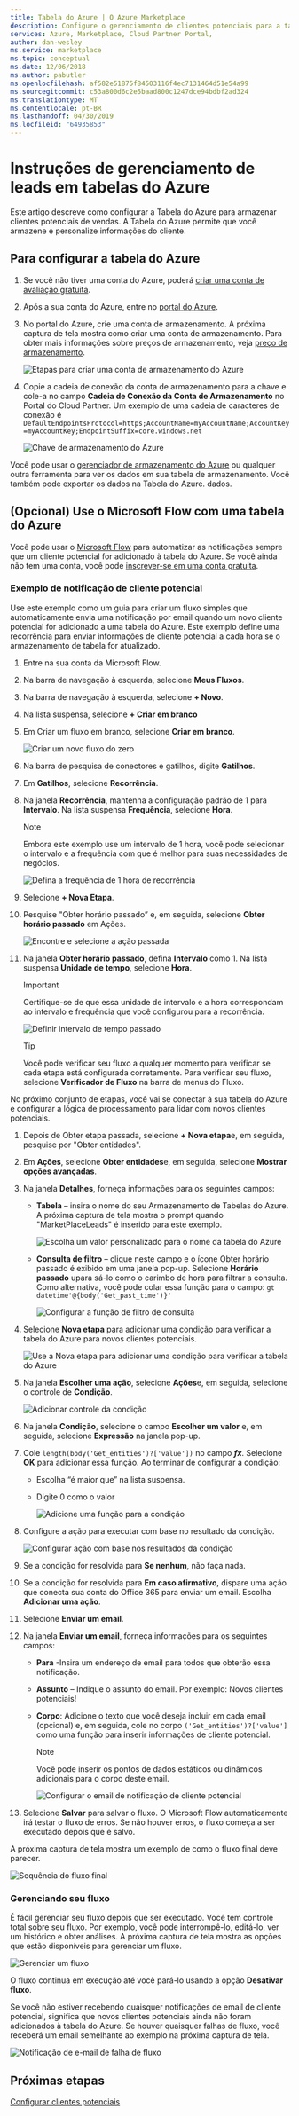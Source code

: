```yaml
---
title: Tabela do Azure | O Azure Marketplace
description: Configure o gerenciamento de clientes potenciais para a tabela do Azure.
services: Azure, Marketplace, Cloud Partner Portal,
author: dan-wesley
ms.service: marketplace
ms.topic: conceptual
ms.date: 12/06/2018
ms.author: pabutler
ms.openlocfilehash: af582e51875f84503116f4ec7131464d51e54a99
ms.sourcegitcommit: c53a800d6c2e5baad800c1247dce94bdbf2ad324
ms.translationtype: MT
ms.contentlocale: pt-BR
ms.lasthandoff: 04/30/2019
ms.locfileid: "64935853"
---
```

# <a name="lead-management-instructions-for-azure-table"></a>Instruções de gerenciamento de leads em tabelas do Azure

Este artigo descreve como configurar a Tabela do Azure para armazenar clientes potenciais de vendas. A Tabela do Azure permite que você armazene e personalize informações do cliente.

## <a name="to-configure-azure-table"></a>Para configurar a tabela do Azure

1.  Se você não tiver uma conta do Azure, poderá [criar uma conta de avaliação gratuita](https://azure.microsoft.com/pricing/free-trial/).

2.  Após a sua conta do Azure, entre no [portal do Azure](https://portal.azure.com).
3.  No portal do Azure, crie uma conta de armazenamento. A próxima captura de tela mostra como criar uma conta de armazenamento. Para obter mais informações sobre preços de armazenamento, veja [preço de armazenamento](https://azure.microsoft.com/pricing/details/storage/).

    ![Etapas para criar uma conta de armazenamento do Azure](./media/cloud-partner-portal-lead-management-instructions-azure-table/azurestoragecreate.png)

4.  Copie a cadeia de conexão da conta de armazenamento para a chave e cole-a no campo **Cadeia de Conexão da Conta de Armazenamento** no Portal do Cloud Partner. Um exemplo de uma cadeia de caracteres de conexão é `DefaultEndpointsProtocol=https;AccountName=myAccountName;AccountKey=myAccountKey;EndpointSuffix=core.windows.net`
    
    ![Chave de armazenamento do Azure](./media/cloud-partner-portal-lead-management-instructions-azure-table/azurestoragekeys.png)

Você pode usar o [gerenciador de armazenamento do Azure](https://azurestorageexplorer.codeplex.com/) ou qualquer outra ferramenta para ver os dados em sua tabela de armazenamento. Você também pode exportar os dados na Tabela do Azure.
dados.

## <a name="optional-use-microsoft-flow-with-an-azure-table"></a>**(Opcional)**  Use o Microsoft Flow com uma tabela do Azure

Você pode usar o [Microsoft Flow](https://docs.microsoft.com/flow/) para automatizar as notificações sempre que um cliente potencial for adicionado à tabela do Azure. Se você ainda não tem uma conta, você pode [inscrever-se em uma conta gratuita](https://flow.microsoft.com/).

### <a name="lead-notification-example"></a>Exemplo de notificação de cliente potencial

Use este exemplo como um guia para criar um fluxo simples que automaticamente envia uma notificação por email quando um novo cliente potencial for adicionado a uma tabela do Azure. Este exemplo define uma recorrência para enviar informações de cliente potencial a cada hora se o armazenamento de tabela for atualizado.

1. Entre na sua conta da Microsoft Flow.
2. Na barra de navegação à esquerda, selecione **Meus Fluxos**.
3. Na barra de navegação à esquerda, selecione **+ Novo**.  
4. Na lista suspensa, selecione **+ Criar em branco**
5. Em Criar um fluxo em branco, selecione **Criar em branco**.

   ![Criar um novo fluxo do zero](./media/cloud-partner-portal-lead-management-instructions-azure-table/msflow-create-from-blank.png)

6. Na barra de pesquisa de conectores e gatilhos, digite **Gatilhos**.
7. Em **Gatilhos**, selecione **Recorrência**.
8. Na janela **Recorrência**, mantenha a configuração padrão de 1 para **Intervalo**. Na lista suspensa **Frequência**, selecione **Hora**.

   >[!NOTE] 
   >Embora este exemplo use um intervalo de 1 hora, você pode selecionar o intervalo e a frequência com que é melhor para suas necessidades de negócios.

   ![Defina a frequência de 1 hora de recorrência](./media/cloud-partner-portal-lead-management-instructions-azure-table/msflow-recurrence-dropdown.png)

9. Selecione **+ Nova Etapa**.
10. Pesquise "Obter horário passado” e, em seguida, selecione **Obter horário passado** em Ações. 

    ![Encontre e selecione a ação passada](./media/cloud-partner-portal-lead-management-instructions-azure-table/msflow-search-getpasttime.png)

11. Na janela **Obter horário passado**, defina **Intervalo** como 1.  Na lista suspensa **Unidade de tempo**, selecione **Hora**.
    >[!IMPORTANT] 
    >Certifique-se de que essa unidade de intervalo e a hora correspondam ao intervalo e frequência que você configurou para a recorrência.

    ![Definir intervalo de tempo passado](./media/cloud-partner-portal-lead-management-instructions-azure-table/msflow-getpast-time.png)

    >[!TIP] 
    >Você pode verificar seu fluxo a qualquer momento para verificar se cada etapa está configurada corretamente. Para verificar seu fluxo, selecione **Verificador de Fluxo** na barra de menus do Fluxo.

No próximo conjunto de etapas, você vai se conectar à sua tabela do Azure e configurar a lógica de processamento para lidar com novos clientes potenciais.

1. Depois de Obter etapa passada, selecione **+ Nova etapa**e, em seguida, pesquise por "Obter entidades".
2. Em **Ações**, selecione **Obter entidades**e, em seguida, selecione **Mostrar opções avançadas**.
3. Na janela **Detalhes**, forneça informações para os seguintes campos:

   - **Tabela** – insira o nome do seu Armazenamento de Tabelas do Azure. A próxima captura de tela mostra o prompt quando "MarketPlaceLeads" é inserido para este exemplo. 

     ![Escolha um valor personalizado para o nome da tabela do Azure](./media/cloud-partner-portal-lead-management-instructions-azure-table/msflow-getentities-table-name.png)

   - **Consulta de filtro** – clique neste campo e o ícone Obter horário passado é exibido em uma janela pop-up. Selecione **Horário passado** upara sá-lo como o carimbo de hora para filtrar a consulta. Como alternativa, você pode colar essa função para o campo: `gt datetime'@{body('Get_past_time')}'`

     ![Configurar a função de filtro de consulta](./media/cloud-partner-portal-lead-management-instructions-azure-table/msflow-getentities-filterquery.png)

4. Selecione **Nova etapa** para adicionar uma condição para verificar a tabela do Azure para novos clientes potenciais.

   ![Use a Nova etapa para adicionar uma condição para verificar a tabela do Azure](./media/cloud-partner-portal-lead-management-instructions-azure-table/msflow-add-filterquery-new-step.png)

5. Na janela **Escolher uma ação**, selecione **Ações**e, em seguida, selecione o controle de **Condição**.

     ![Adicionar controle da condição](./media/cloud-partner-portal-lead-management-instructions-azure-table/msflow-action-condition-control.png)

6. Na janela **Condição**, selecione o campo **Escolher um valor** e, em seguida, selecione **Expressão** na janela pop-up.
7. Cole `length(body('Get_entities')?['value'])` no campo ***fx***. Selecione **OK** para adicionar essa função. Ao terminar de configurar a condição:

   - Escolha “é maior que” na lista suspensa.
   - Digite 0 como o valor 

     ![Adicione uma função para a condição](./media/cloud-partner-portal-lead-management-instructions-azure-table/msflow-condition-fx0.png)

8. Configure a ação para executar com base no resultado da condição.

     ![Configurar ação com base nos resultados da condição](./media/cloud-partner-portal-lead-management-instructions-azure-table/msflow-condition-pick-action.png)

9. Se a condição for resolvida para **Se nenhum**, não faça nada. 
10. Se a condição for resolvida para **Em caso afirmativo**, dispare uma ação que conecta sua conta do Office 365 para enviar um email. Escolha **Adicionar uma ação**.
11. Selecione **Enviar um email**. 
12. Na janela **Enviar um email**, forneça informações para os seguintes campos:

    - **Para** -Insira um endereço de email para todos que obterão essa notificação.
    - **Assunto** – Indique o assunto do email. Por exemplo:  Novos clientes potenciais!
    - **Corpo**:   Adicione o texto que você deseja incluir em cada email (opcional) e, em seguida, cole no corpo `('Get_entities')?['value']` como uma função para inserir informações de cliente potencial.

      >[!NOTE] 
      >Você pode inserir os pontos de dados estáticos ou dinâmicos adicionais para o corpo deste email.

       ![Configurar o email de notificação de cliente potencial](./media/cloud-partner-portal-lead-management-instructions-azure-table/msflow-emailbody-fx.png)

13. Selecione **Salvar** para salvar o fluxo. O Microsoft Flow automaticamente irá testar o fluxo de erros. Se não houver erros, o fluxo começa a ser executado depois que é salvo.

A próxima captura de tela mostra um exemplo de como o fluxo final deve parecer.

 ![Sequência do fluxo final](./media/cloud-partner-portal-lead-management-instructions-azure-table/msflow-end-to-end.png)

### <a name="managing-your-flow"></a>Gerenciando seu fluxo

É fácil gerenciar seu fluxo depois que ser executado.  Você tem controle total sobre seu fluxo. Por exemplo, você pode interrompê-lo, editá-lo, ver um histórico e obter análises. A próxima captura de tela mostra as opções que estão disponíveis para gerenciar um fluxo. 

 ![Gerenciar um fluxo](./media/cloud-partner-portal-lead-management-instructions-azure-table/msflow-manage-completed.png)

O fluxo continua em execução até você pará-lo usando a opção **Desativar fluxo**.

Se você não estiver recebendo quaisquer notificações de email de cliente potencial, significa que novos clientes potenciais ainda não foram adicionados à tabela do Azure. Se houver quaisquer falhas de fluxo, você receberá um email semelhante ao exemplo na próxima captura de tela.

 ![Notificação de e-mail de falha de fluxo](./media/cloud-partner-portal-lead-management-instructions-azure-table/msflow-failure-note.png)

## <a name="next-steps"></a>Próximas etapas

[Configurar clientes potenciais](https://docs.microsoft.com/azure/marketplace/cloud-partner-portal-orig/cloud-partner-portal-get-customer-leads)